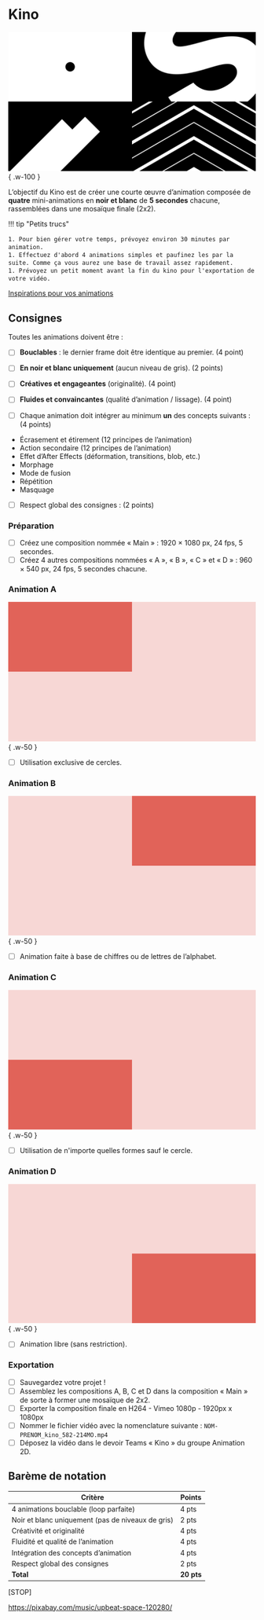 # Kino

![](./example.png){ .w-100 }

L’objectif du Kino est de créer une courte œuvre d’animation composée de **quatre** mini-animations en **noir et blanc** de **5 secondes** chacune, rassemblées dans une mosaïque finale (2x2).

!!! tip "Petits trucs"

    1. Pour bien gérer votre temps, prévoyez environ 30 minutes par animation.
    1. Effectuez d'abord 4 animations simples et paufinez les par la suite. Comme ça vous aurez une base de travail assez rapidement.
    1. Prévoyez un petit moment avant la fin du kino pour l'exportation de votre vidéo.

[Inspirations pour vos animations](https://pin.it/6TzQTe1Nk)

## Consignes

Toutes les animations doivent être :

- [ ] **Bouclables** : le dernier frame doit être identique au premier. (4 point)
- [ ] **En noir et blanc uniquement** (aucun niveau de gris). (2 points)
- [ ] **Créatives et engageantes** (originalité). (4 point)
- [ ] **Fluides et convaincantes** (qualité d’animation / lissage). (4 point)

- [ ] Chaque animation doit intégrer au minimum **un** des concepts suivants : (4 points)

* Écrasement et étirement (12 principes de l’animation)
* Action secondaire (12 principes de l’animation)
* Effet d’After Effects (déformation, transitions, blob, etc.)
* Morphage
* Mode de fusion
* Répétition
* Masquage

- [ ] Respect global des consignes : (2 points)

### Préparation

- [ ] Créez une composition nommée « Main » : 1920 × 1080 px, 24 fps, 5 secondes.
- [ ] Créez 4 autres compositions nommées « A », « B », « C » et « D » : 960 × 540 px, 24 fps, 5 secondes chacune.

### Animation A

![](./a.png){ .w-50 }

- [ ] Utilisation exclusive de cercles.

### Animation B

![](./b.png){ .w-50 }

- [ ] Animation faite à base de chiffres ou de lettres de l’alphabet.

### Animation C

![](./c.png){ .w-50 }

- [ ] Utilisation de n'importe quelles formes sauf le cercle.

### Animation D

![](./d.png){ .w-50 }

- [ ] Animation libre (sans restriction).

### Exportation

- [ ] Sauvegardez votre projet !
- [ ] Assemblez les compositions A, B, C et D dans la composition « Main » de sorte à former une mosaïque de 2x2.
- [ ] Exporter la composition finale en H264 - Vimeo 1080p - 1920px x 1080px
- [ ] Nommer le fichier vidéo avec la nomenclature suivante : `NOM-PRENOM_kino_582-214MO.mp4`
- [ ] Déposez la vidéo dans le devoir Teams « Kino » du groupe Animation 2D.

## Barème de notation

| Critère                                                                | Points     |
|------------------------------------------------------------------------|------------|
| 4 animations bouclable (loop parfaite)                                 | 4 pts      |
| Noir et blanc uniquement (pas de niveaux de gris)                      | 2 pts      |
| Créativité et originalité                                              | 4 pts      |
| Fluidité et qualité de l’animation                                     | 4 pts      |
| Intégration des concepts d’animation                                   | 4 pts      |
| Respect global des consignes                                           | 2 pts      |
| **Total**                                                              | **20 pts** |

[STOP]

https://pixabay.com/music/upbeat-space-120280/